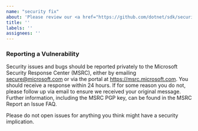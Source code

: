 ```yaml
---
name: "security fix"
about: 'Please review our <a href="https://github.com/dotnet/sdk/security/policy">security policy</a> for more details'
title: ''
labels: ''
assignees: ''
---
```



### Reporting a Vulnerability
Security issues and bugs should be reported privately to the Microsoft Security Response Center (MSRC), either by emailing secure@microsoft.com or via the portal at https://msrc.microsoft.com. You should receive a response within 24 hours. If for some reason you do not, please follow up via email to ensure we received your original message. Further information, including the MSRC PGP key, can be found in the MSRC Report an Issue FAQ.

Please do not open issues for anything you think might have a security implication.